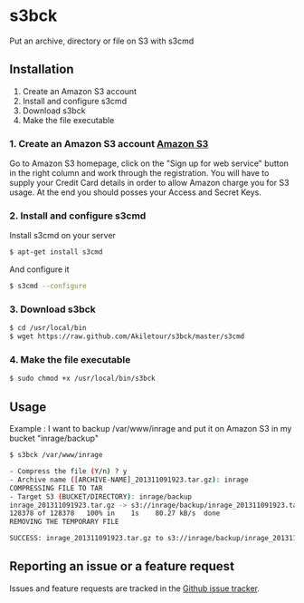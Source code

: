 s3bck
=====

Put an archive, directory or file on S3 with s3cmd

Installation
------------

1. Create an Amazon S3 account
2. Install and configure s3cmd
3. Download s3bck
4. Make the file executable
 
### 1. Create an Amazon S3 account [Amazon S3](http://aws.amazon.com/s3)

Go to Amazon S3 homepage, click on the "Sign up for web service" button in the right column and work through the registration. You will have to supply your Credit Card details in order to allow Amazon charge you for S3 usage. At the end you should posses your Access and Secret Keys.

### 2. Install and configure s3cmd

Install s3cmd on your server

``` bash
$ apt-get install s3cmd
```

And configure it

``` bash
$ s3cmd --configure
```


### 3. Download s3bck

``` bash
$ cd /usr/local/bin
$ wget https://raw.github.com/Akiletour/s3bck/master/s3cmd
```

### 4. Make the file executable

``` bash
$ sudo chmod +x /usr/local/bin/s3bck
```

Usage
-----

Example : I want to backup /var/www/inrage and put it on Amazon S3 in my bucket "inrage/backup"

``` bash
$ s3bck /var/www/inrage

- Compress the file (Y/n) ? y
- Archive name ([ARCHIVE-NAME]_201311091923.tar.gz): inrage
COMPRESSING FILE TO TAR
- Target S3 (BUCKET/DIRECTORY): inrage/backup
inrage_201311091923.tar.gz -> s3://inrage/backup/inrage_201311091923.tar.gz  [1 of 1]
128378 of 128378   100% in    1s    80.27 kB/s  done
REMOVING THE TEMPORARY FILE

SUCCESS: inrage_201311091923.tar.gz to s3://inrage/backup/inrage_201311091923.tar.gz
```

Reporting an issue or a feature request
---------------------------------------

Issues and feature requests are tracked in the [Github issue tracker](https://github.com/Akiletour/s3bck/issues).
